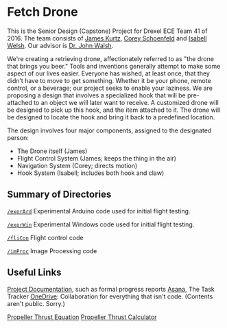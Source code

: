 # Fetch Drone

This is the Senior Design (Capstone) Project for Drexel ECE Team 41 of 2016.  The team consists of [James Kurtz](/jkrrv), [Corey Schoenfeld](/cscho0415) and [Isabell Welsh](/cymry).  Our advisor is [Dr. John Walsh](http://www.ece.drexel.edu/walsh/web/).  

We're creating a retrieving drone, affectionately referred to as "the drone that brings you beer."  Tools and inventions generally attempt to make some aspect of our lives easier. Everyone has wished, at least once, that they didn’t have to move to get something. Whether it be your phone, remote control, or a beverage; our project seeks to enable your laziness. We are proposing a design that involves a specialized hook that will be pre-attached to an object we will later want to receive. A customized drone will be designed to pick up this hook, and the item attached to it. The drone will be designed to locate the hook and bring it back to a predefined location.

The design involves four major components, assigned to the designated person:

 -  The Drone itself (James)
 -  Flight Control System (James; keeps the thing in the air)
 -  Navigation System (Corey; directs motion)
 -  Hook System (Isabell; includes both hook and claw)

## Summary of Directories

[`/exprArd`](/DrexelECE/SrDes2016-41/tree/master/exprArd) Experimental Arduino code used for initial flight testing. 

[`/exprWin`](/DrexelECE/SrDes2016-41/tree/master/exprArd) Experimental Windows code used for initial flight testing. 

[`/fliCon`](/DrexelECE/SrDes2016-41/tree/master/fliCon) Flight control code

[`/imProc`](/DrexelECE/SrDes2016-41/tree/master/imProc) Image Processing code


## Useful Links

[Project Documentation](tree/master/docs), such as formal progress reports
[Asana](https://app.asana.com/-/share?s=98070495671316-2e9DlKb5TYFGUOcoN8RBlEklEf55bHPchhZFMHUMUT2-63782954939305), The Task Tracker
[OneDrive](https://onedrive.live.com/?id=AD3D34F7F25A79E6%21141660&cid=AD3D34F7F25A79E6): Collaboration for everything that isn't code. (Contents aren't public.  Sorry.)

[Propeller Thrust Equation](http://www.electricrcaircraftguy.com/2013/09/propeller-static-dynamic-thrust-equation.html)
[Propeller Thrust Calculator](http://personal.osi.hu/fuzesisz/strc_eng/)

